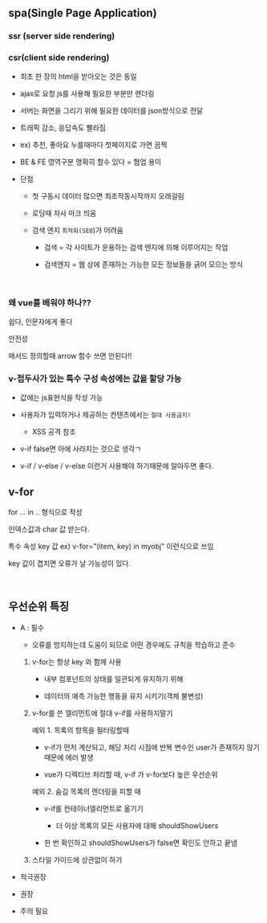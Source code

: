 ## spa(Single Page Application)

### ssr (server side rendering)

### csr(client side rendering)

- 최초 한 장의 html을 받아오는 것은 동일

- ajax로 요청 js를 사용해 필요한 부분만 렌더링

- 서버는 화면을 그리기 위해 필요한 데이터를 json방식으로 전달

- 트래픽 감소, 응답속도 빨라짐

- ex) 추천, 좋아요 누를때마다 첫페이지로 가면 끔찍

- BE & FE 영역구분 명확히 할수 있다 = 협업 용이

- 단점
  
  - 첫 구동시 데이터 많으면 최초작동시작까지 오래걸림
  
  - 로딩때 자사 마크 띄움
  
  - 검색 엔지 `최적화(SEO`)가 어려움
    
    - 검색 = 각 사이트가 운용하는 검색 엔지에 의해 이루어지는 작업
    
    - 검색엔지 = 웹 상에 존재하는 가능한 모든 정보들을 긁어 모으는 방식

   

### 왜 vue를 배워야 하나??

쉽다, 인문자에게 좋다

안전성 

매서드 정의할때 arrow 함수 쓰면 안된다!!

### v-접두사가 있는 특수 구성 속성에는 값을 할당 가능

- 값에는  js표현식을 작성 가능

- 사용자가 입력하거나 제공하는 컨텐츠에서는 `절대 사용금지!`
  
  - XSS 공격 참조

- v-if false면 아에 사라지는 것으로 생각ㄱ

- v-if / v-else / v-else 이런거 사용해야 하기때문에 알아두면 좋다. 

## v-for

for ... in .. 형식으로 작성

인덱스값과 char 값 받는다.

특수 속성 key 값 ex) v-for="(item, key) in myobj" 이런식으로 쓰임

key 값이 겹치면 오류가 날 가능성이 있다. 

   

## 우선순위 특징

- A : 필수
  
  - 오류를 방지하는데  도움이 되므로 어떤 경우에도 규칙을 학습하고 준수
  1. v-for는 항상 key 와 함께 사용
     
     - 내부 컴포넌트의 상태를 일관되게 유지하기 위해 
     
     - 데이터의 예측 가능한 행동을 유지 시키기(객체 불변성)
  
  2. v-for를 쓴 엘리먼트에 절대 v-if를 사용하지말기
     
     예외 1. 목록의 항목을 필터링할때
     
     - v-if가 먼저 계산되고, 해당 처리 시점에 반복 변수인 user가 존재하지 않기 때문에 에러 발생
     
     - vue가 디렉티브 처리할 때, v-if 가 v-for보다 높은 우선순위
     
     예외 2. 숨김 목록의 렌더링을 피할 때
     
     - v-if를 컨테이너엘리먼트로 옮기기
       
       - 더 이상 목록의 모든 사용자에 대해 shouldShowUsers
     
     - 한 번 확인하고 shouldShowUsers가 false면 확인도 안하고 끝냄
  
  3. 스타일 가이드에 상관없이 하기 

- 적극권장

- 권장

- 주의 필요
